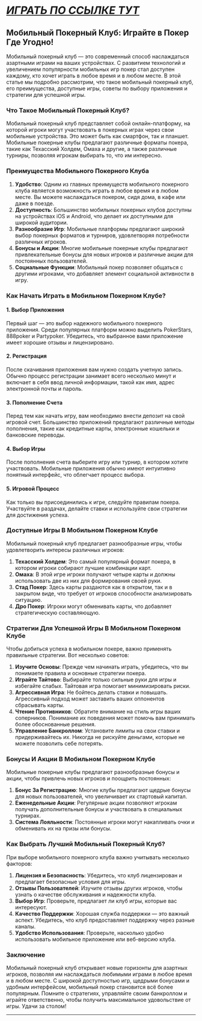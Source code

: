 # [***<u>ИГРАТЬ ПО ССЫЛКЕ ТУТ</u>***](https://playmopo.com/PKRROM)

## Мобильный Покерный Клуб: Играйте в Покер Где Угодно!

Мобильный покерный клуб — это современный способ наслаждаться азартными играми на ваших устройствах. С развитием технологий и увеличением популярности мобильных игр покер стал доступен каждому, кто хочет играть в любое время и в любом месте. В этой статье мы подробно рассмотрим, что такое мобильный покерный клуб, его преимущества, доступные игры, советы по выбору приложения и стратегии для успешной игры.

### Что Такое Мобильный Покерный Клуб?

Мобильный покерный клуб представляет собой онлайн-платформу, на которой игроки могут участвовать в покерных играх через свои мобильные устройства. Это может быть как смартфон, так и планшет. Мобильные покерные клубы предлагают различные форматы покера, такие как Техасский Холдем, Омаха и другие, а также различные турниры, позволяя игрокам выбирать то, что им интересно.

### Преимущества Мобильного Покерного Клуба

1. **Удобство**: Одним из главных преимуществ мобильного покерного клуба является возможность играть в любое время и в любом месте. Вы можете наслаждаться покером, сидя дома, в кафе или даже в поезде.
2. **Доступность**: Большинство мобильных покерных клубов доступны на устройствах iOS и Android, что делает их доступными для широкой аудитории.
3. **Разнообразие Игр**: Мобильные платформы предлагают широкий выбор покерных форматов и турниров, удовлетворяя потребности различных игроков.
4. **Бонусы и Акции**: Многие мобильные покерные клубы предлагают привлекательные бонусы для новых игроков и различные акции для постоянных пользователей.
5. **Социальные Функции**: Мобильный покер позволяет общаться с другими игроками, что добавляет элемент социальной активности в игру.

### Как Начать Играть в Мобильном Покерном Клубе?

#### 1. Выбор Приложения

Первый шаг — это выбор надежного мобильного покерного приложения. Среди популярных платформ можно выделить PokerStars, 888poker и Partypoker. Убедитесь, что выбранное вами приложение имеет хорошие отзывы и лицензировано.

#### 2. Регистрация

После скачивания приложения вам нужно создать учетную запись. Обычно процесс регистрации занимает всего несколько минут и включает в себя ввод личной информации, такой как имя, адрес электронной почты и пароль.

#### 3. Пополнение Счета

Перед тем как начать игру, вам необходимо внести депозит на свой игровой счет. Большинство приложений предлагают различные методы пополнения, такие как кредитные карты, электронные кошельки и банковские переводы.

#### 4. Выбор Игры

После пополнения счета выберите игру или турнир, в котором хотите участвовать. Мобильные приложения обычно имеют интуитивно понятный интерфейс, что облегчает процесс выбора.

#### 5. Игровой Процесс

Как только вы присоединились к игре, следуйте правилам покера. Участвуйте в раздачах, делайте ставки и используйте свои стратегии для достижения успеха.

### Доступные Игры В Мобильном Покерном Клубе

Мобильный покерный клуб предлагает разнообразные игры, чтобы удовлетворить интересы различных игроков:

1. **Техасский Холдем**: Это самый популярный формат покера, в котором игроки собирают лучшие комбинации карт.
2. **Омаха**: В этой игре игроки получают четыре карты и должны использовать две из них для формирования своей руки.
3. **Стад Покер**: Здесь карты раздаются как в открытом, так и в закрытом виде, что требует от игроков способности анализировать ситуацию.
4. **Дро Покер**: Игроки могут обменивать карты, что добавляет стратегическую составляющую.

### Стратегии Для Успешной Игры В Мобильном Покерном Клубе

Чтобы добиться успеха в мобильном покере, важно применять правильные стратегии. Вот несколько советов:

1. **Изучите Основы**: Прежде чем начинать играть, убедитесь, что вы понимаете правила и основные стратегии покера.
2. **Играйте Тайтово**: Выбирайте только сильные руки для игры и избегайте слабых. Тайтовая игра помогает минимизировать риски.
3. **Агрессивная Игра**: Не бойтесь делать ставки и повышать. Агрессивный подход может заставить ваших оппонентов сбрасывать карты.
4. **Чтение Противников**: Обратите внимание на стиль игры ваших соперников. Понимание их поведения может помочь вам принимать более обоснованные решения.
5. **Управление Банкроллом**: Установите лимиты на свои ставки и придерживайтесь их. Никогда не рискуйте деньгами, которые не можете позволить себе потерять.

### Бонусы И Акции В Мобильном Покерном Клубе

Мобильные покерные клубы предлагают разнообразные бонусы и акции, чтобы привлечь новых игроков и поощрить постоянных:

1. **Бонус За Регистрацию**: Многие клубы предлагают щедрые бонусы для новых пользователей, что увеличивает их стартовый капитал.
2. **Еженедельные Акции**: Регулярные акции позволяют игрокам получать дополнительные бонусы и участвовать в специальных турнирах.
3. **Система Лояльности**: Постоянные игроки могут накапливать очки и обменивать их на призы или бонусы.

### Как Выбрать Лучший Мобильный Покерный Клуб?

При выборе мобильного покерного клуба важно учитывать несколько факторов:

1. **Лицензия и Безопасность**: Убедитесь, что клуб лицензирован и предлагает безопасные условия для игры.
2. **Отзывы Пользователей**: Изучите отзывы других игроков, чтобы узнать о качестве обслуживания и надежности клуба.
3. **Выбор Игр**: Проверьте, предлагает ли клуб игры, которые вас интересуют.
4. **Качество Поддержки**: Хорошая служба поддержки — это важный аспект. Убедитесь, что клуб предоставляет поддержку через разные каналы.
5. **Удобство Использования**: Проверьте, насколько удобно использовать мобильное приложение или веб-версию клуба.

### Заключение

Мобильный покерный клуб открывает новые горизонты для азартных игроков, позволяя им наслаждаться любимыми играми в любое время и в любом месте. С широкой доступностью игр, щедрыми бонусами и удобным интерфейсом, мобильный покер становится всё более популярным. Помните о стратегиях, управляйте своим банкроллом и играйте ответственно, чтобы получить максимальное удовольствие от игры. Удачи за столом!

***
